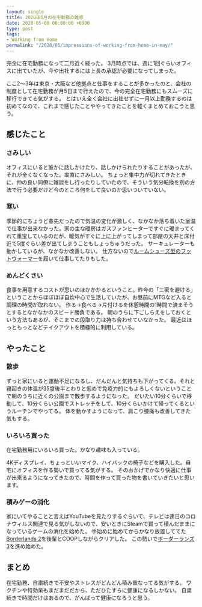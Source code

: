 ```yaml
---
layout: single
title: 2020年5月の在宅勤務の雑感
date: 2020-05-08 00:00:00 +0900
type: post
tags:
- Working from Home
permalink: "/2020/05/impressions-of-working-from-home-in-may/"
---
```

完全に在宅勤務になって二月近く経った。
3月時点では、週に1回ぐらいオフィスに出ていたが、今や出社するには上長の承認が必要になってしまった。

ここ2〜3年は東京・大阪など他拠点と仕事をすることが多かったのと、会社の制度として在宅勤務が月5日まで行えたので、今の完全在宅勤務にもスムーズに移行できてる気がする。
とはいえ全く会社に出社せずに一月以上勤務するのは初めてなので、これまで感じたことややってきたことを軽くまとめておこうと思う。

## 感じたこと
### さみしい
オフィスにいると誰かに話しかけたり、話しかけられたりすることがあったが、それが全くなくなった。率直にさみしい。
ちょっと集中力が切れてきたときに、仲の良い同僚に雑談をし行ったりしていたので、そういう気分転換を別の方法で行う必要だけど今のところ何をして良いのか思いついていない。

### 寒い
季節的にちょうど春先だったので気温の変化が激しく、なかなか落ち着いた室温で仕事が出来なかった。家の主な暖房はガスファンヒーターですぐに暖まってくれて重宝しているのだが、暖気がすぐに上に上がってしまって部屋の天井と床付近で5度ぐらい差が出てしまうこともしょっちゅうだった。
サーキュレーターも動かしているが、なかなか改善しない。
仕方ないので[ルームシューズ型のフットウォーマー](https://amzn.to/3dn49YM)を履いて仕事してたりもした。

### めんどくさい
食事を用意するコストが思いのほかかかるということ。昨今の「三密を避ける」ということからほぼほぼ自炊中心で生活していたが、お昼前にMTGなど入ると調理の時間が取れない。
作る→食べる→片付けるを休憩時間の1時間で済まそうとするとなかなかのスピード勝負である。
朝のうちに下ごしらえをしておくという方法もあるが、そこまでの段取り力は持ち合わせていなかった。
最近はほっともっとなどテイクアウトを積極的に利用している。

## やったこと
### 散歩
ずっと家にいると運動不足になるし、だんだんと気持ちも下がってくる。それと寝起きの体温が35度後半とわりと低めで免疫力的にもよろしくないということで朝のうちに近くの公園まで散歩するようになった。
だいたい10分くらいで移動して、10分くらい公園でストレッチをして、10分くらいかけて帰ってくるというルーチンでやってる。
体を動かすようになって、肩こり腰痛も改善してきた気もする。

### いろいろ買った
在宅勤務用にいろいろ買った。かなり趣味も入っている。

4Kディスプレイ、ちょっといいマイク、ハイバックの椅子などを購入した。自宅にオフィスを作る勢いで買ってる気がする。
そのおかげでかなり快適に仕事が出来るようになってきたので、時間を作って買った物を書いていきたいと思います。

### 積みゲーの消化
家にいてやることと言えばYouTubeを見たりするぐらいで、テレビは連日のコロナウィルス関連で見る気がしないので、安いときにSteamで買って積んだままになっているゲームの消化を始めた。
手始めに始めてからかなり放置しててた[Borderlands 2](https://store.steampowered.com/app/49520/Borderlands_2/?l=japanese)を後輩とCOOPしながらクリアした。
この勢いで[ボーダーランズ3](https://store.steampowered.com/app/397540/3/?l=japanese)を進め始めた。

## まとめ
在宅勤務、自粛続きで不安やストレスがどんどん積み重なってる気がする。
ワクチンや特効薬もまだまだだから、ただひたすらに健康になるしかない。
自粛続きで時間だけはあるので、がんばって健康になろうと思う。